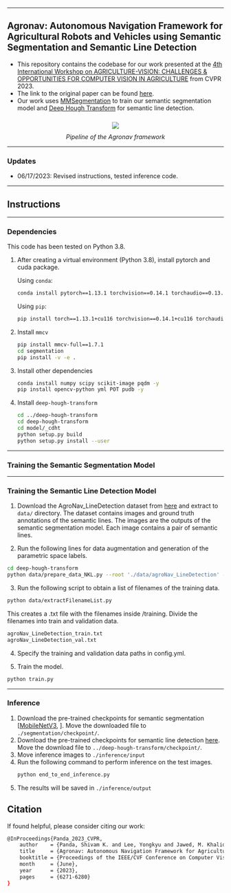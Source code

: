 
---

## Agronav: Autonomous Navigation Framework for Agricultural Robots and Vehicles using Semantic Segmentation and Semantic Line Detection

* This repository contains the codebase for our work presented at the [4th International Workshop on
AGRICULTURE-VISION: CHALLENGES & OPPORTUNITIES FOR COMPUTER VISION IN AGRICULTURE](https://https://www.agriculture-vision.com/) from CVPR 2023.
* The link to the original paper can be found [here](https://openaccess.thecvf.com/content/CVPR2023W/AgriVision/papers/Panda_Agronav_Autonomous_Navigation_Framework_for_Agricultural_Robots_and_Vehicles_Using_CVPRW_2023_paper.pdf).
* Our work uses [MMSegmentation](https://github.com/open-mmlab/mmsegmentation) to train our semantic segmentation model and [Deep Hough Transform](https://github.com/Hanqer/deep-hough-transform) for semantic line detection.


<p align="center">
<image src= "./figures/pipeline.png" vspace="10">
<br>
<em> Pipeline of the Agronav framework </em>


---

### Updates
* 06/17/2023: Revised instructions, tested inference code.

---

## Instructions

---

### Dependencies

This code has been tested on Python 3.8.

1. After creating a virtual environment (Python 3.8), install pytorch and cuda package.
    
    Using `conda`:
    ```bash
   conda install pytorch==1.13.1 torchvision==0.14.1 torchaudio==0.13.1 pytorch-cuda=11.6 -c pytorch -c nvidia
    ```
    Using `pip`:
    ```bash
   pip install torch==1.13.1+cu116 torchvision==0.14.1+cu116 torchaudio==0.13.1 --extra-index-url https://download.pytorch.org/whl/cu116
    ```
2. Install `mmcv`
    ```bash
    pip install mmcv-full==1.7.1
    cd segmentation
    pip install -v -e .
    ```
3. Install other dependencies
    ```bash
   conda install numpy scipy scikit-image pqdm -y
   pip install opencv-python yml POT pudb -y
    ```
4. Install `deep-hough-transform`
    ```bash
    cd ../deep-hough-transform
    cd deep-hough-transform
    cd model/_cdht
    python setup.py build 
    python setup.py install --user
    ```
---

### Training the Semantic Segmentation Model

---

### Training the Semantic Line Detection Model

1. Download the AgroNav_LineDetection dataset from [here](https://drive.google.com/file/d/1MPaQVXCWcpGZT5Kfe3fOYBoR3PYghjt9/view?usp=sharing) and extract to `data/` directory. The dataset contains images and ground truth annotations of the semantic lines. The images are the outputs of the semantic segmentation model. Each image contains a pair of semantic lines.

2. Run the following lines for data augmentation and generation of the parametric space labels.
```sh
cd deep-hough-transform
python data/prepare_data_NKL.py --root './data/agroNav_LineDetection' --label './data/agroNav_LineDetection' --save-dir './data/training/agroNav_LineDetection_resized_100_100' --fixsize 400 
```

3. Run the following script to obtain a list of filenames of the training data. 
```sh
python data/extractFilenameList.py
```
This creates a .txt file with the filenames inside /training. Divide the filenames into train and validation data.
```sh
agroNav_LineDetection_train.txt
agroNav_LineDetection_val.txt
```

4. Specify the training and validation data paths in config.yml.

5. Train the model.
```sh
python train.py
```
---

### Inference
1. Download the pre-trained checkpoints for semantic segmentation [[MobileNetV3](), ]. Move the downloaded file to `./segmentation/checkpoint/`.
2. Download the pre-trained checkpoints for semantic line detection [here](https://drive.google.com/file/d/1Q3s_QKUJiiCGibNzF44hQu8jfBK_Bxor/view?usp=sharing). Move the download file to `../deep-hough-transform/checkpoint/`.
3. Move inference images to `./inference/input`
4. Run the following command to perform inference on the test images.
    ```bash
   python end_to_end_inference.py
    ```
5. The results will be saved in `./inference/output`


## Citation
If found helpful, please consider citing our work:

```bash
@InProceedings{Panda_2023_CVPR,
    author    = {Panda, Shivam K. and Lee, Yongkyu and Jawed, M. Khalid},
    title     = {Agronav: Autonomous Navigation Framework for Agricultural Robots and Vehicles Using Semantic Segmentation and Semantic Line Detection},
    booktitle = {Proceedings of the IEEE/CVF Conference on Computer Vision and Pattern Recognition (CVPR) Workshops},
    month     = {June},
    year      = {2023},
    pages     = {6271-6280}
}
```



